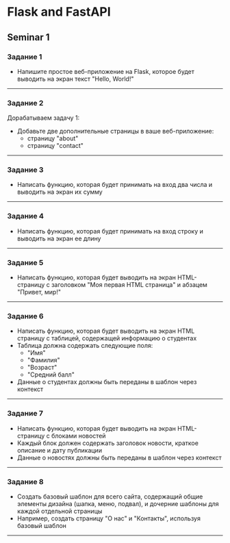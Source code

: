 # Flask and FastAPI
## Seminar 1


### Задание 1

- Напишите простое веб-приложение на Flask, которое будет
выводить на экран текст "Hello, World!"

---

### Задание 2

Дорабатываем задачу 1:

- Добавьте две дополнительные страницы в ваше веб-приложение:
    - страницу "about"
    - страницу "contact"

---

### Задание 3

- Написать функцию, которая будет принимать на вход два числа и выводить на экран их сумму

---

### Задание 4

- Написать функцию, которая будет принимать на вход строку и выводить на экран ее длину

---

### Задание 5

- Написать функцию, которая будет выводить на экран HTML-страницу с заголовком "Моя первая HTML страница" и абзацем "Привет, мир!"

---

### Задание 6

- Написать функцию, которая будет выводить на экран HTML страницу с таблицей, содержащей информацию о студентах
- Таблица должна содержать следующие поля:
    - "Имя"
    - "Фамилия"
    - "Возраст"
    - "Средний балл"
- Данные о студентах должны быть переданы в шаблон через контекст

---

### Задание 7

- Написать функцию, которая будет выводить на экран HTML-страницу с блоками новостей
- Каждый блок должен содержать заголовок новости, краткое описание и дату публикации
- Данные о новостях должны быть переданы в шаблон через контекст

---

### Задание 8

- Создать базовый шаблон для всего сайта, содержащий общие элементы дизайна (шапка, меню, подвал), и дочерние шаблоны для каждой отдельной страницы
- Например, создать страницу "О нас" и "Контакты", используя базовый шаблон

---


